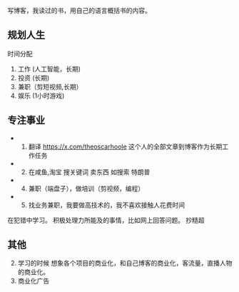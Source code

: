 写博客，我读过的书，用自己的语言概括书的内容。

## 规划人生
时间分配
1. 工作 (人工智能，长期)
2. 投资 (长期)
3. 兼职（剪短视频,长期）
4. 娱乐 (1小时游戏)

## 专注事业

- 1. 翻译 https://x.com/theoscarhoole 这个人的全部文章到博客作为长期工作任务
- 2. 在咸鱼,淘宝 搜关键词 卖东西  如搜索 特朗普
- 4. 兼职（端盘子），做培训（剪视频，编程）
- 5. 找业务兼职，我要做高技术的，我不喜欢接触人花费时间

在犯错中学习。
积极处理力所能及的事情，比如网上回答问题。
抄糙超

## 其他

2. 学习的时候 想象各个项目的商业化，和自己博客的商业化，客流量，直播人物的商业化。
3. 商业化广告

